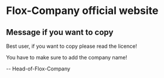 # Flox-Company official website

## Message if you want to copy
Best user, if you want to copy please read the licence!

You have to make sure to add the company name!

-- Head-of-Flox-Company